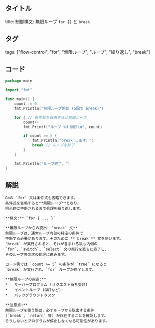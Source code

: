 ## タイトル
title: 制御構文: 無限ループ `for {}` と `break`

## タグ
tags: ["flow-control", "for", "無限ループ", "ループ", "繰り返し", "break"]

## コード
```go
package main

import "fmt"

func main() {
	count := 0
	fmt.Println("無限ループ開始 (5回で break)")

	for { // 条件式を省略すると無限ループ
		count++
		fmt.Printf("ループ %d 回目\n", count)

		if count >= 5 {
			fmt.Println("break します。")
			break // ループを終了
		}
	}

	fmt.Println("ループ終了。")
}
```

## 解説
```text
Goの `for` 文は条件式も省略できます。
条件式を省略すると**無限ループ**となり、
明示的に中断されるまで処理を繰り返します。

**構文:** `for { ... }`

**無限ループからの脱出: `break` 文**
無限ループは、通常ループ内部の特定の条件で
中断する必要があります。そのために **`break`** 文を使います。
`break` が実行されると、それが含まれる最も内側の
`for`, `switch`, `select` 文の実行を直ちに終了し、
そのループ等の次の処理に進みます。

コード例では `count >= 5` の条件が `true` になると
`break` が実行され、`for` ループが終了します。

**無限ループの用途:**
*   サーバープログラム (リクエスト待ち受け)
*   イベントループ (GUIなど)
*   バックグラウンドタスク

**注意点:**
無限ループを使う際は、必ずループから脱出する条件
(`break`, `return` 等) が存在することを確認します。
そうしないとプログラムが停止しなくなる可能性があります。